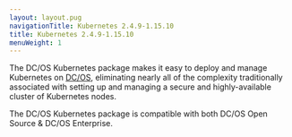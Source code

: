 ```yaml
---
layout: layout.pug
navigationTitle: Kubernetes 2.4.9-1.15.10
title: Kubernetes 2.4.9-1.15.10
menuWeight: 1
---
```


The DC/OS Kubernetes package makes it easy to deploy and manage Kubernetes on [DC/OS](https://mesosphere.com/product/), eliminating nearly all of the complexity traditionally associated with setting up and managing a secure and highly-available cluster of Kubernetes nodes.

The DC/OS Kubernetes package is compatible with both DC/OS Open Source & DC/OS Enterprise.
